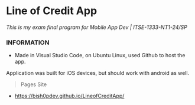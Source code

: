 # Line of Credit App
*This is my exam final program for 
Mobile App Dev | ITSE-1333-NT1-24/SP*

### INFORMATION
* Made in Visual Studio Code, on Ubuntu Linux, used Github to host the app.

Application was built for iOS devices, but should work with android as well.
> Pages Site
*  https://bish0pdev.github.io/LineofCreditApp/

